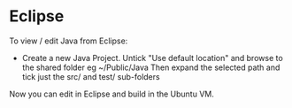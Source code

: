 # Eclipse

To view / edit Java from Eclipse:
 - Create a new Java Project. Untick "Use default location" and browse to the shared folder eg ~/Public/Java
Then expand the selected path and tick just the src/ and test/ sub-folders

Now you can edit in Eclipse and build in the Ubuntu VM.